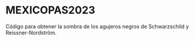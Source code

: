 # MEXICOPAS2023
Código para obtener la sombra de los agujeros negros de Schwarzschild y Reissner-Nordström.
